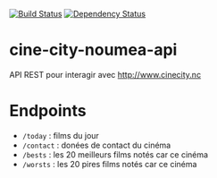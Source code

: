 [![Build Status](https://travis-ci.org/adriens/cine-city-noumea-api.svg?branch=master)](https://travis-ci.org/adriens/cine-city-noumea-api) [![Dependency Status](https://beta.gemnasium.com/badges/github.com/adriens/cine-city-noumea-api.svg)](https://beta.gemnasium.com/projects/github.com/adriens/cine-city-noumea-api)

# cine-city-noumea-api
API REST pour interagir avec http://www.cinecity.nc

# Endpoints

- `/today` : films du jour
- `/contact` : donées de contact du cinéma
- `/bests` : les 20 meilleurs films notés car ce cinéma
- `/worsts` : les 20 pires films notés car ce cinéma
